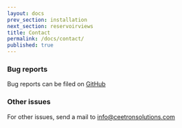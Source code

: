```yaml
---
layout: docs
prev_section: installation
next_section: reservoirviews
title: Contact
permalink: /docs/contact/
published: true
---
```


### Bug reports
Bug reports can be filed on [GitHub](https://github.com/OPM/ResInsight/issues?state=open)

### Other issues
For other issues, send a mail to info@ceetronsolutions.com
